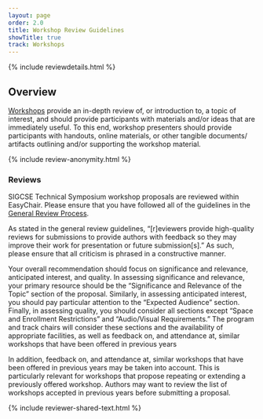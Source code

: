 ```yaml
---
layout: page
order: 2.0
title: Workshop Review Guidelines
showTitle: true
track: Workshops
---
```


{% include reviewdetails.html %}

## Overview

[Workshops](/authors/workshops) provide an in-depth review of, or introduction to, a topic of interest, and should provide participants with materials and/or ideas that are immediately useful. To this end, workshop presenters should provide participants with handouts, online materials, or other tangible documents/ artifacts outlining and/or supporting the workshop material.

{% include review-anonymity.html %}

### Reviews

SIGCSE Technical Symposium workshop proposals are reviewed within EasyChair. Please ensure that you have followed all of the guidelines in the [General Review Process](/reviewers/general-review-process).

As stated in the general review guidelines, “[r]eviewers provide high-quality reviews for submissions to provide authors with feedback so they may improve their work for presentation or future submission[s].” As such, please ensure that all criticism is phrased in a constructive manner.

Your overall recommendation should focus on significance and relevance, anticipated interest, and quality. In assessing significance and relevance, your primary resource should be the “Significance and Relevance of the Topic” section of the proposal. Similarly, in assessing anticipated interest, you should pay particular attention to the “Expected Audience” section. Finally, in assessing quality, you should consider all sections except “Space and Enrollment Restrictions” and “Audio/Visual Requirements.” The program and track chairs will consider these sections and the availability of appropriate facilities, as well as feedback on, and attendance at, similar workshops that have been offered in previous years

In addition, feedback on, and attendance at, similar workshops that have been offered in previous years may be taken into account. This is particularly relevant for workshops that propose repeating or extending a previously offered workshop. Authors may want to review the list of workshops accepted in previous years before submitting a proposal.

{% include reviewer-shared-text.html %}

